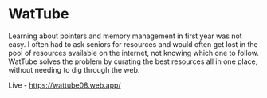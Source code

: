 # WatTube

Learning about pointers and memory management in first year was not easy. I often had to ask seniors for resources and would often get lost in the pool of resources available on the internet, not knowing which one to follow. WatTube solves the problem by curating the best resources all in one place, without needing to dig through the web.

Live - https://wattube08.web.app/
